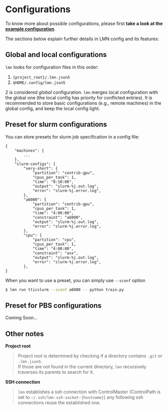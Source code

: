 # Configurations

To know more about possible configurations, please first **take a look at the [example configuration](/example/awesome-project/.lmn.json5)**.

The sections below explain further details in LMN config and its features:

## Global and local configurations
`lmn` looks for configuration files in this order:
1. `{project_root}/.lmn.json5`
2. `$HOME/.config/lmn.json5`

2 is considered *global* configuration. `lmn` merges local configuration with the global one (the local config has priority for conflicted entries).
It is recommended to store basic configurations (e.g., remote machines) in the global config, and keep the local config light.

## Preset for slurm configurations
You can store presets for slurm job specification in a config file:
```json5
{
    "machines": {
        ...
    },
    "slurm-configs": {
        "very-short": {
            "partition": "contrib-gpu",
            "cpus_per_task": 1,
            "time": "0:10:00",
            "output": "slurm-%j.out.log",
            "error": "slurm-%j.error.log",
        },
        "a6000": {
            "partition": "contrib-gpu",
            "cpus_per_task": 1,
            "time": "4:00:00",
            "constraint": "a6000",
            "output": "slurm-%j.out.log",
            "error": "slurm-%j.error.log",
        },
        "cpu": {
            "partition": "cpu",
            "cpus_per_task": 1,
            "time": "4:00:00",
            "constraint": "avx",
            "output": "slurm-%j.out.log",
            "error": "slurm-%j.error.log",
        },
}
```
When you want to use a preset, you can simply use `--sconf` option
```bash
$ lmn run tticslurm --sconf a6000 -- python train.py
```

## Preset for PBS configurations
Coming Soon...

## Other notes

**Project root**
> Project root is determined by checking if a directory contains `.git` or `.lmn.json5`.  
> If those are not found in the current directory, `lmn` recursively traverses its parents to search for it.

**SSH connection**
> `lmn` establishes a ssh connection with ControlMaster (ControlPath is set to `~/.ssh/lmn-ssh-socket-{hostname}`)
> any following ssh connections reuse the established one.